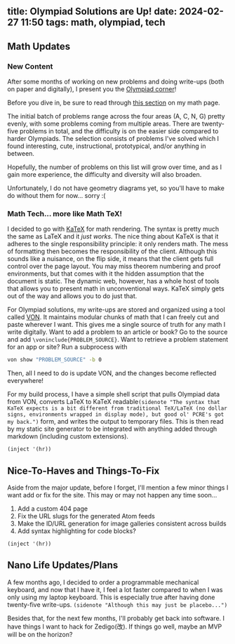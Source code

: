 title: Olympiad Solutions are Up!
date: 2024-02-27 11:50
tags: math, olympiad, tech
---

## Math Updates

### New Content

After some months of working on new problems and doing write-ups (both on paper
and digitally), I present you the [Olympiad corner](/math/oly)!

Before you dive in, be sure to read through [this section](/math#olympiad) on
my math page.

The initial batch of problems range across the four areas (A, C, N, G) pretty
evenly, with some problems coming from multiple areas. There are twenty-five
problems in total, and the difficulty is on the easier side compared to harder
Olympiads. The selection consists of problems I've solved which I found
interesting, cute, instructional, prototypical, and/or anything in between.

Hopefully, the number of problems on this list will grow over time, and as I
gain more experience, the difficulty and diversity will also broaden.

Unfortunately, I do not have geometry diagrams yet, so you'll have to make do
without them for now... sorry :(

### Math Tech... more like Math TeX!

I decided to go with [KaTeX](https://katex.org/) for math rendering. The syntax
is pretty much the same as LaTeX and it *just works*. The nice thing about
KaTeX is that it adheres to the single responsibility principle: it only
renders math. The mess of formatting then becomes the responsibility of the
client.  Although this sounds like a nuisance, on the flip side, it means that
the client gets full control over the page layout. You may miss theorem
numbering and proof environments, but that comes with it the hidden assumption
that the document is static. The dynamic web, however, has a whole host of
tools that allows you to present math in unconventional ways. KaTeX simply
gets out of the way and allows you to do just that.

For Olympiad solutions, my write-ups are stored and organized using a tool
called [VON](https://github.com/vEnhance/von). It maintains modular chunks of
math that I can freely cut and paste wherever I want. This gives me a single
source of truth for any math I write digitally. Want to add a problem to an
article or book? Go to the source and add `\voninclude{PROBLEM_SOURCE}`. Want
to retrieve a problem statement for an app or site?  Run a subprocess with

```bash
von show "PROBLEM_SOURCE" -b 0
```

Then, all I need to do is update VON, and the changes become reflected
everywhere!

For my build process, I have a simple shell script that pulls Olympiad data
from VON, converts LaTeX to KaTeX readable`(sidenote "The syntax that KaTeX
expects is a bit different from traditional TeX/LaTeX (no dollar signs,
environments wrapped in display mode), but good ol' PCRE's got my back.")` form,
and writes the output to temporary files. This is then read by my static site
generator to be integrated with anything added through markdown (including
custom extensions).

`(inject '(hr))`

## Nice-To-Haves and Things-To-Fix

Aside from the major update, before I forget, I'll mention a few minor things I
want add or fix for the site. This may or may not happen any time soon...

1. Add a custom 404 page
2. Fix the URL slugs for the generated Atom feeds
3. Make the ID/URL generation for image galleries consistent across builds
4. Add syntax highlighting for code blocks?

`(inject '(hr))`

## Nano Life Updates/Plans

A few months ago, I decided to order a programmable mechanical keyboard, and
now that I have it, I feel a lot faster compared to when I was only using my
laptop keyboard. This is especially true after having done twenty-five
write-ups.  `(sidenote "Although this may just be placebo...")`

Besides that, for the next few months, I'll probably get back into software. I
have things I want to hack for Zedigo(改). If things go well, maybe an MVP will
be on the horizon?
